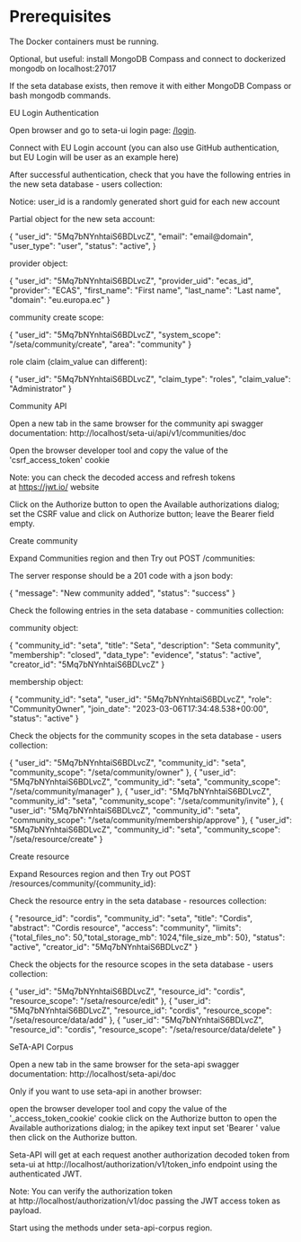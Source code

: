 # Prerequisites

The Docker containers must be running.

Optional, but useful: install MongoDB Compass and connect to dockerized mongodb on localhost:27017

If the seta database exists, then remove it with either MongoDB Compass or bash mongodb commands.

EU Login Authentication

Open browser and go to seta-ui login page: [/login](/login).

Connect with EU Login account (you can also use GitHub authentication, but EU Login will be user as an example here)

After successful authentication, check that you have the following entries in the new seta database - users collection:

Notice: user_id is a randomly generated short guid for each new account

Partial object for the new seta account:

{
"user_id": "5Mq7bNYnhtaiS6BDLvcZ",
"email": "email@domain",
"user_type": "user",
"status": "active",
}


provider object:

{
"user_id": "5Mq7bNYnhtaiS6BDLvcZ",
"provider_uid": "ecas_id",
"provider": "ECAS",
"first_name": "First name",
"last_name": "Last name",
"domain": "eu.europa.ec"
}


community create scope:

{
"user_id": "5Mq7bNYnhtaiS6BDLvcZ",
"system_scope": "/seta/community/create",
"area": "community"
}


role claim (claim_value can different):

{
"user_id": "5Mq7bNYnhtaiS6BDLvcZ",
"claim_type": "roles",
"claim_value": "Administrator"
}


Community API

Open a new tab in the same browser for the community api swagger documentation: http://localhost/seta-ui/api/v1/communities/doc

Open the browser developer tool and copy the value of the 'csrf_access_token' cookie

Note: you can check the decoded access and refresh tokens at https://jwt.io/ website

Click on the Authorize button to open the Available authorizations dialog; set the CSRF value and click on Authorize button; leave the Bearer field empty.



Create community

Expand Communities region and then Try out POST /communities:



The server response should be a 201 code with a json body:

{ "message": "New community added", "status": "success" }


Check the following entries in the seta database - communities collection:

community object:

{
"community_id": "seta",
"title": "Seta",
"description": "Seta community",
"membership": "closed",
"data_type": "evidence",
"status": "active",
"creator_id": "5Mq7bNYnhtaiS6BDLvcZ"
}


membership object:

{
"community_id": "seta",
"user_id": "5Mq7bNYnhtaiS6BDLvcZ",
"role": "CommunityOwner",
"join_date": "2023-03-06T17:34:48.538+00:00",
"status": "active"
}


Check the objects for the community scopes in the seta database - users collection:

{
"user_id": "5Mq7bNYnhtaiS6BDLvcZ",
"community_id": "seta",
"community_scope": "/seta/community/owner"
},
{
"user_id": "5Mq7bNYnhtaiS6BDLvcZ",
"community_id": "seta",
"community_scope": "/seta/community/manager"
},
{
"user_id": "5Mq7bNYnhtaiS6BDLvcZ",
"community_id": "seta",
"community_scope": "/seta/community/invite"
},
{
"user_id": "5Mq7bNYnhtaiS6BDLvcZ",
"community_id": "seta",
"community_scope": "/seta/community/membership/approve"
},
{
"user_id": "5Mq7bNYnhtaiS6BDLvcZ",
"community_id": "seta",
"community_scope": "/seta/resource/create"
}


Create resource

Expand Resources region and then Try out POST /resources/community/{community_id}:



Check the resource entry in the seta database - resources collection:

{
"resource_id": "cordis",
"community_id": "seta",
"title": "Cordis",
"abstract": "Cordis resource",
"access": "community",
"limits": {"total_files_no": 50,"total_storage_mb": 1024,"file_size_mb": 50},
"status": "active",
"creator_id": "5Mq7bNYnhtaiS6BDLvcZ"
}


Check the objects for the resource scopes in the seta database - users collection:

{
"user_id": "5Mq7bNYnhtaiS6BDLvcZ",
"resource_id": "cordis",
"resource_scope": "/seta/resource/edit"
},
{
"user_id": "5Mq7bNYnhtaiS6BDLvcZ",
"resource_id": "cordis",
"resource_scope": "/seta/resource/data/add"
},
{
"user_id": "5Mq7bNYnhtaiS6BDLvcZ",
"resource_id": "cordis",
"resource_scope": "/seta/resource/data/delete"
}


SeTA-API Corpus

Open a new tab in the same browser for the seta-api swagger documentation: http://localhost/seta-api/doc



Only if you want to use seta-api in another browser:

open the browser developer tool and copy the value of the '_access_token_cookie' cookie
click on the Authorize button to open the Available authorizations dialog; in the apikey text input set 'Bearer ' value then click on the Authorize button.



Seta-API will get at each request another authorization decoded token from seta-ui at http://localhost/authorization/v1/token_info endpoint using the authenticated JWT.

Note: You can verify the authorization token at http://localhost/authorization/v1/doc passing the JWT access token as payload.

Start using the methods under seta-api-corpus region.